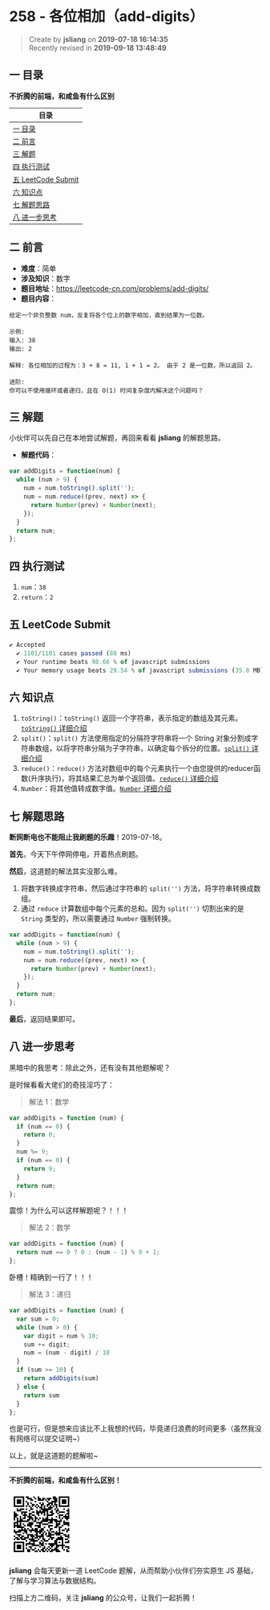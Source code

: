 258 - 各位相加（add-digits）
===

> Create by **jsliang** on **2019-07-18 16:14:35**  
> Recently revised in **2019-09-18 13:48:49**

## <a name="chapter-one" id="chapter-one">一 目录</a>

**不折腾的前端，和咸鱼有什么区别**

| 目录 |
| --- | 
| [一 目录](#chapter-one) | 
| [二 前言](#chapter-two) |
| [三 解题](#chapter-three) |
| [四 执行测试](#chapter-four) |
| [五 LeetCode Submit](#chapter-five) |
| [六 知识点](#chapter-six) |
| [七 解题思路](#chapter-seven) |
| [八 进一步思考](#chapter-eight) |

## <a name="chapter-two" id="chapter-two">二 前言</a>



* **难度**：简单
* **涉及知识**：数字
* **题目地址**：https://leetcode-cn.com/problems/add-digits/
* **题目内容**：

```
给定一个非负整数 num，反复将各个位上的数字相加，直到结果为一位数。

示例:
输入: 38
输出: 2 

解释: 各位相加的过程为：3 + 8 = 11, 1 + 1 = 2。 由于 2 是一位数，所以返回 2。

进阶:
你可以不使用循环或者递归，且在 O(1) 时间复杂度内解决这个问题吗？
```

## <a name="chapter-three" id="chapter-three">三 解题</a>



小伙伴可以先自己在本地尝试解题，再回来看看 **jsliang** 的解题思路。

* **解题代码**：

```js
var addDigits = function(num) {
  while (num > 9) {
    num = num.toString().split('');
    num = num.reduce((prev, next) => {
      return Number(prev) + Number(next);
    });
  }
  return num;
};
```

## <a name="chapter-four" id="chapter-four">四 执行测试</a>



1. `num`：`38`
2. `return`：`2`

## <a name="chapter-five" id="chapter-five">五 LeetCode Submit</a>



```js
✔ Accepted
  ✔ 1101/1101 cases passed (88 ms)
  ✔ Your runtime beats 98.66 % of javascript submissions
  ✔ Your memory usage beats 29.54 % of javascript submissions (35.8 MB)
```

## <a name="chapter-six" id="chapter-six">六 知识点</a>



1. `toString()`：`toString()` 返回一个字符串，表示指定的数组及其元素。[`toString()` 详细介绍](https://github.com/LiangJunrong/document-library/blob/master/JavaScript-library/JavaScript/%E5%86%85%E7%BD%AE%E5%AF%B9%E8%B1%A1/Array/toString.md)
2. `split()`：`split()` 方法使用指定的分隔符字符串将一个 String 对象分割成字符串数组，以将字符串分隔为子字符串，以确定每个拆分的位置。[`split()` 详细介绍](https://github.com/LiangJunrong/document-library/blob/master/JavaScript-library/JavaScript/%E5%86%85%E7%BD%AE%E5%AF%B9%E8%B1%A1/String/split.md)
3. `reduce()`：`reduce()` 方法对数组中的每个元素执行一个由您提供的reducer函数(升序执行)，将其结果汇总为单个返回值。[`reduce()` 详细介绍](https://github.com/LiangJunrong/document-library/blob/master/JavaScript-library/JavaScript/%E5%86%85%E7%BD%AE%E5%AF%B9%E8%B1%A1/Array/reduce.md)
4. `Number`：将其他值转成数字值。[`Number` 详细介绍](https://github.com/LiangJunrong/document-library/blob/master/JavaScript-library/JavaScript/%E5%86%85%E7%BD%AE%E5%AF%B9%E8%B1%A1/Number/README.md)

## <a name="chapter-seven" id="chapter-seven">七 解题思路</a>



**断网断电也不能阻止我刷题的乐趣**！2019-07-18。

**首先**，今天下午停网停电，开着热点刷题。

**然后**，这道题的解法其实没那么难。

1. 将数字转换成字符串，然后通过字符串的 `split('')` 方法，将字符串转换成数组。
2. 通过 `reduce` 计算数组中每个元素的总和。因为 `split('')` 切割出来的是 `String` 类型的，所以需要通过 `Number` 强制转换。

```js
var addDigits = function(num) {
  while (num > 9) {
    num = num.toString().split('');
    num = num.reduce((prev, next) => {
      return Number(prev) + Number(next);
    });
  }
  return num;
};
```

**最后**，返回结果即可。

## <a name="chapter-eight" id="chapter-eight">八 进一步思考</a>



黑暗中的我思考：除此之外，还有没有其他题解呢？

是时候看看大佬们的奇技淫巧了：

> 解法 1：数学

```js
var addDigits = function (num) {
  if (num == 0) {
    return 0;
  }
  num %= 9;
  if (num == 0) {
    return 9;
  }
  return num;
};
```

震惊！为什么可以这样解题呢？！！！

> 解法 2：数学

```js
var addDigits = function (num) {
  return num == 0 ? 0 : (num - 1) % 9 + 1;
};
```

卧槽！精确到一行了！！！

> 解法 3：递归

```js
var addDigits = function (num) {
  var sum = 0;
  while (num > 0) {
    var digit = num % 10;
    sum += digit;
    num = (num - digit) / 10
  }
  if (sum >= 10) {
    return addDigits(sum)
  } else {
    return sum
  }
};
```

也是可行，但是想来应该比不上我想的代码，毕竟递归浪费的时间更多（虽然我没有网络可以提交证明~）

以上，就是这道题的题解啦~

---

**不折腾的前端，和咸鱼有什么区别！**

![图](../../../public-repertory/img/z-small-wechat-public-address.jpg)

**jsliang** 会每天更新一道 LeetCode 题解，从而帮助小伙伴们夯实原生 JS 基础，了解与学习算法与数据结构。

扫描上方二维码，关注 **jsliang** 的公众号，让我们一起折腾！

